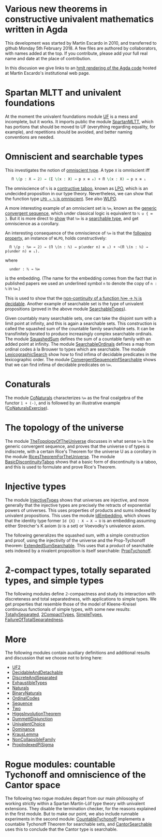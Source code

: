 # Various new theorems in constructive univalent mathematics written in Agda

This development was started by Martin Escardo in 2010, and transferred to github
Monday 5th February 2018. A few files are authored by collaborators,
with names added at the top. If you contribute, please add your full
real name and date at the place of contribution.

In this discusion we give links to an [hmlt rendering of the Agda
 code](http://www.cs.bham.ac.uk/~mhe/agda-new/index.html) hosted at
 Martin Escardo's institutional web page.

# Spartan MLTT and univalent foundations


At the moment the univalent foundations module [UF](http://www.cs.bham.ac.uk/~mhe/agda-new/UF.html) is a mess and incomplete, but it works. It imports public the module  [SpartanMLTT](http://www.cs.bham.ac.uk/~mhe/agda-new/SpartanMLTT.html), which has portions that should be moved to UF (everything regarding equality, for example), and repetitions
should be avoided, and better naming conventions are needed.


# Omniscient and searchable types

This investigates the notion of [omniscient type](http://www.cs.bham.ac.uk/~mhe/agda-new/OmniscientTypes.html). A type `X` is omniscient
iff
```agda
   Π \(p : X → 𝟚) → (Σ \(x : X) → p x ≡ ₀) + Π \(x : X) → p x ≡ ₁
```
The omniscience of `ℕ` is a [contructive taboo](https://ncatlab.org/nlab/show/taboo), known as [LPO](https://ncatlab.org/nlab/show/principle+of+omniscience), which is an
undecided proposition in our type theory. Nevertheless, we can show
that the function type [`LPO → ℕ` is omniscient](http://www.cs.bham.ac.uk/~mhe/agda-new/LPO.html).
See also [WLPO](http://www.cs.bham.ac.uk/~mhe/agda-new/WLPO.html).

A more interesting example of an omniscient set is `ℕ∞`, known as the [generic convergent sequence](http://www.cs.bham.ac.uk/~mhe/agda-new/GenericConvergentSequence.html), which under
classical logic is equivalent to `ℕ ∪ { ∞ }`.
But it is more direct to [show](http://www.cs.bham.ac.uk/~mhe/agda-new/ConvergentSequenceSearchable.html) that `ℕ∞` is a [searchable type](http://www.cs.bham.ac.uk/~mhe/agda-new/SearchableTypes.html), and get
omniscience as a corollary.

An interesting consequence of the omniscience of `ℕ∞` is that the
[following property](http://www.cs.bham.ac.uk/~mhe/agda-new/ADecidableQuantificationOverTheNaturals.html), an instance of `WLPO`, holds constructively:
```
  Π \(p : ℕ∞ → 𝟚) → (Π \(n : ℕ) → p(under n) ≡ ₁) + ¬(Π \(n : ℕ) → p(under n) ≡ ₁).
```
where
```
  under : ℕ → ℕ∞
```
is the embedding. (The name for the embedding comes from the fact that
in published papers we used an underlined symbol `n` to denote the copy
of `n : ℕ` in `ℕ∞`.)

This is used to show that the [non-continuity of a function ℕ∞ → ℕ is
decidable](http://www.cs.bham.ac.uk/~mhe/agda-new/DecidabilityOfNonContinuity.html).
Another example of searchable set is the type of univalent
propositions (proved in the above module [SearchableTypes](http://www.cs.bham.ac.uk/~mhe/agda-new/SearchableTypes.html)).

Given countably many searchable sets, one can take the disjoint sum
with a limit point at infinity, and this is again a searchable
sets. This construction is called the squashed sum of the countable
family searchable sets. It can be transfinitely iterated to produce
increasingly complex searchable ordinals. The module
[SquashedSum](http://www.cs.bham.ac.uk/~mhe/agda-new/SquashedSum.html) defines the sum of a countable family with an added point at infinity.
The module [SearchableOrdinals](http://www.cs.bham.ac.uk/~mhe/agda-new/SearchableOrdinals.html) defines a map from ordinal codes à la Brouwer to types which are searchable.
The module [LexicographicSearch](http://www.cs.bham.ac.uk/~mhe/agda-new/LexicographicSearch.html) show how to find infima of decidable predicates in the lexicographic order.
The module [ConvergentSequenceInfSearchable](http://www.cs.bham.ac.uk/~mhe/agda-new/ConvergentSequenceInfSearchable.html) shows that we can find infima of decidable predicates on `ℕ∞`. 

# Conaturals

The module [CoNaturals](http://www.cs.bham.ac.uk/~mhe/agda-new/CoNaturals.html) characterizes `ℕ∞` as the
final coalgebra of the functor `𝟙 + (-)`, and is followed by an
illustrative example ([CoNaturalsExercise](http://www.cs.bham.ac.uk/~mhe/agda-new/CoNaturalsExercise.html)).

# The topology of the universe

The module [TheTopologyOfTheUniverse](http://www.cs.bham.ac.uk/~mhe/agda-new/TheTopologyOfTheUniverse.html) discusses in what sense `ℕ∞` is the generic
convergent sequence, and proves that the universe `U` of types is
indiscrete, with a certain Rice's Theorem for the universe U as a
corollary in the module [RicesTheoremForTheUniverse](http://www.cs.bham.ac.uk/~mhe/agda-new/RicesTheoremForTheUniverse.html).
The module [BasicDiscontinuityTaboo](http://www.cs.bham.ac.uk/~mhe/agda-new/BasicDiscontinuityTaboo.html)
shows that a basic form of discontinuity is a
taboo, and this is used to formulate and prove Rice's
Theorem.

# Injective types

The module
[InjectiveTypes](http://www.cs.bham.ac.uk/~mhe/agda-new/InjectiveTypes.html)
shows that universes are injective, and more generally that the
injective types are precisely the retracts of exponential powers of universes.
This uses properties of products and sums indexed by univalent
propositions. This uses the module [IdEmbedding](http://www.cs.bham.ac.uk/~mhe/agda-new/IdEmbedding.html), which shows that the identity type former `Id {X} : X → X → U` is an embedding assuming either Streicher's K axiom (`U` is a set) or Voevodky's univalence axiom.

The following generalizes the squashed sum, with a simple construction
and proof, using the injectivity of the universe and the Prop-Tychonoff theorem:
[ExtendedSumSearchable](http://www.cs.bham.ac.uk/~mhe/agda-new/ExtendedSumSearchable.html).
This uses that a product of searchable sets indexed by a nivalent proposition is itself searchable: 
[PropTychonoff](http://www.cs.bham.ac.uk/~mhe/agda-new/PropTychonoff.html).

# 𝟚-compact types, totally separated types, and simple types

The following modules define 𝟚-compactness and study its interaction
with discreteness and total separatedness, with applications to simple
types. We get properties that resemble those of the model of
Kleene-Kreisel continuous functionals of simple types, with some new
results: [TotallySeparated](http://www.cs.bham.ac.uk/~mhe/agda-new/TotallySeparated.html),
[2CompactTypes](http://www.cs.bham.ac.uk/~mhe/agda-new/2CompactTypes.html),
[SimpleTypes](http://www.cs.bham.ac.uk/~mhe/agda-new/SimpleTypes.html),
[FailureOfTotalSeparatedness](http://www.cs.bham.ac.uk/~mhe/agda-new/FailureOfTotalSeparatedness.html).

# More

The following modules contain auxiliary definitions and additional
results and discussion that we choose not to bring here:
* [UF2](http://www.cs.bham.ac.uk/~mhe/agda-new/UF2.html)
* [DecidableAndDetachable](http://www.cs.bham.ac.uk/~mhe/agda-new/DecidableAndDetachable.html) 
* [DiscreteAndSeparated](http://www.cs.bham.ac.uk/~mhe/agda-new/DiscreteAndSeparated.html)
* [ExhaustibleTypes](http://www.cs.bham.ac.uk/~mhe/agda-new/ExhaustibleTypes.html)
* [Naturals](http://www.cs.bham.ac.uk/~mhe/agda-new/Naturals.html)
* [BinaryNaturals](http://www.cs.bham.ac.uk/~mhe/agda-new/BinaryNaturals.html)
* [OrdinalCodes](http://www.cs.bham.ac.uk/~mhe/agda-new/OrdinalCodes.html)
* [Sequence](http://www.cs.bham.ac.uk/~mhe/agda-new/Sequence.html)
* [Two](http://www.cs.bham.ac.uk/~mhe/agda-new/Two.html) 
* [HiggsInvolutionTheorem](http://www.cs.bham.ac.uk/~mhe/agda-new/HiggsInvolutionTheorem.html)
* [DummettDisjunction](http://www.cs.bham.ac.uk/~mhe/agda-new/DummettDisjunction.html)
* [UnivalentChoice](http://www.cs.bham.ac.uk/~mhe/agda-new/UnivalentChoice.html)
* [Dominance](http://www.cs.bham.ac.uk/~mhe/agda-new/Dominance.html)
* [KrausLemma](http://www.cs.bham.ac.uk/~mhe/agda-new/KrausLemma.html)
* [NonCollapsibleFamily](http://www.cs.bham.ac.uk/~mhe/agda-new/NonCollapsibleFamily.html)
* [PropIndexedPiSigma](http://www.cs.bham.ac.uk/~mhe/agda-new/PropIndexedPiSigma.html)

# Rogue modules: countable Tychonoff and omniscience of the Cantor space

The following two rogue modules depart from our main philosophy of
working strictly within a Spartan Martin-Löf type theory with
univalent extensions.  They disable the termination checker, for the
reasons explained in the first module. But to make our point, we also
include runnable experiments in the second module:
[CountableTychonoff](http://www.cs.bham.ac.uk/~mhe/agda-new/CountableTychonoff.html)
implements a countable Tychonoff Theorem for searchable sets, and
[CantorSearchable](http://www.cs.bham.ac.uk/~mhe/agda-new/CantorSearchable.html)
uses this to conclude that the Cantor type is searchable.

